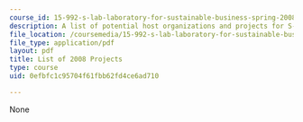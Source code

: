 ```yaml
---
course_id: 15-992-s-lab-laboratory-for-sustainable-business-spring-2008
description: A list of potential host organizations and projects for S-Lab.
file_location: /coursemedia/15-992-s-lab-laboratory-for-sustainable-business-spring-2008/0efbfc1c95704f61fbb62fd4ce6ad710_project_list.pdf
file_type: application/pdf
layout: pdf
title: List of 2008 Projects
type: course
uid: 0efbfc1c95704f61fbb62fd4ce6ad710

---
```

None